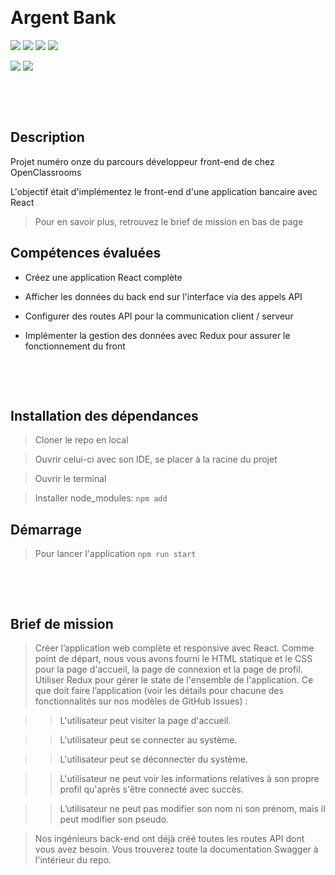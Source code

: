 &nbsp;
# Argent Bank

![](https://img.shields.io/badge/React-20232A?style=for-the-badge&logo=react&logoColor=61DAFB)
![](https://img.shields.io/badge/Redux-593D88?style=for-the-badge&logo=redux&logoColor=white)
![](https://img.shields.io/badge/Sass-CC6699?style=for-the-badge&logo=sass&logoColor=white)
![](https://img.shields.io/badge/JavaScript-F7DF1E?style=for-the-badge&logo=javascript&logoColor=black)


![](https://forthebadge.com/images/badges/built-with-love.svg)
![](https://forthebadge.com/images/badges/powered-by-coffee.svg)

&nbsp;

&nbsp;
## Description

Projet numéro onze du parcours développeur front-end de chez OpenClassrooms

L'objectif était d'implémentez le front-end d'une application bancaire avec React
> Pour en savoir plus, retrouvez le brief de mission en bas de page


## Compétences évaluées

- Créez une application React complète

- Afficher les données du back end sur l'interface via des appels API
 
- Configurer des routes API pour la communication client / serveur
 
- Implémenter la gestion des données avec Redux pour assurer le fonctionnement du front

&nbsp;

&nbsp;
## Installation des dépendances

> Cloner le repo en local

> Ouvrir celui-ci avec son IDE, se placer à la racine du projet

> Ouvrir le terminal

> Installer node_modules: ``npm add``


## Démarrage

> Pour lancer l'application ``npm run start``

&nbsp;

&nbsp;
## Brief de mission

>Créer l’application web complète et responsive avec React. Comme point de départ, nous vous avons fourni le HTML statique et le CSS pour la page d'accueil, la page de connexion et la page de profil.
>Utiliser Redux pour gérer le state de l'ensemble de l'application.
>Ce que doit faire l’application (voir les détails pour chacune des fonctionnalités sur nos modèles de GitHub Issues) :

>>L'utilisateur peut visiter la page d'accueil.

>>L'utilisateur peut se connecter au système.

>>L'utilisateur peut se déconnecter du système.

>>L'utilisateur ne peut voir les informations relatives à son propre profil qu'après s'être connecté avec succès.

>>L’utilisateur ne peut pas modifier son nom ni son prénom, mais il peut modifier son pseudo.

>Nos ingénieurs back-end ont déjà créé toutes les routes API dont vous avez besoin. Vous trouverez toute la documentation Swagger à l'intérieur du repo.
&nbsp;

&nbsp;

